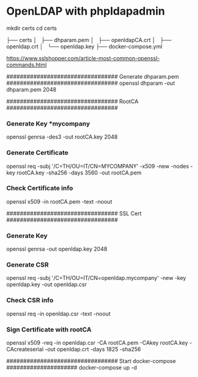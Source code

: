 # OpenLDAP with phpldapadmin

mkdir certs
cd certs

├── certs
│   ├── dhparam.pem
│   ├── openldapCA.crt
│   ├── openldap.crt
│   └── openldap.key
├── docker-compose.yml


https://www.sslshopper.com/article-most-common-openssl-commands.html

################################# Generate dhparam.pem #################################
openssl dhparam -out dhparam.pem 2048
 
################################# RootCA #################################
### Generate Key *mycompany
openssl genrsa -des3 -out rootCA.key 2048

### Generate Certificate
openssl req -subj '/C=TH/OU=IT/CN=MYCOMPANY' -x509 -new -nodes -key rootCA.key -sha256 -days 3560 -out rootCA.pem

### Check Certificate info
openssl x509 -in rootCA.pem -text -noout


################################# SSL Cert #################################
### Generate Key 
openssl genrsa -out openldap.key 2048

### Generate CSR
openssl req -subj '/C=TH/OU=IT/CN=openldap.mycompany' -new -key openldap.key -out openldap.csr

### Check CSR info
openssl req -in openldap.csr -text -noout

### Sign Certificate with rootCA
openssl x509 -req -in openldap.csr -CA rootCA.pem -CAkey rootCA.key -CAcreateserial -out openldap.crt -days 1825 -sha256

################################# Start docker-compose #####################
docker-compose up -d


